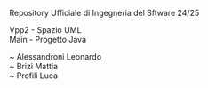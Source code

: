 Repository Ufficiale di Ingegneria del Sftware 24/25  

Vpp2 - Spazio UML  
Main - Progetto Java    

~ Alessandroni Leonardo  
~ Brizi Mattia  
~ Profili Luca  